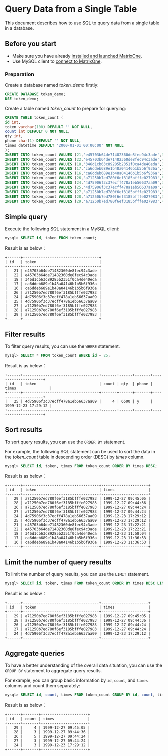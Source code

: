 # Query Data from a Single Table

This document describes how to use SQL to query data from a single table in a database.

## Before you start

- Make sure you have already [installed and launched MatrixOne](../../Get-Started/install-standalone-matrixone.md).
- Use MySQL client to [connect to MatrixOne](../../Get-Started/connect-to-matrixone-server.md).

### Preparation

Create a database named *token_demo* firstly:

```sql
CREATE DATABASE token_demo;
USE token_demo;
```

Create a table named *token_count* to prepare for querying:

```sql
CREATE TABLE token_count (
id int,
token varchar(100) DEFAULT '' NOT NULL,
count int DEFAULT 0 NOT NULL,
qty int,
phone char(1) DEFAULT '' NOT NULL,
times datetime DEFAULT '2000-01-01 00:00:00' NOT NULL
);
INSERT INTO token_count VALUES (21,'e45703b64de71482360de8fec94c3ade',3,7800,'n','1999-12-23 17:22:21');
INSERT INTO token_count VALUES (22,'e45703b64de71482360de8fec94c3ade',4,5000,'y','1999-12-23 17:22:21');
INSERT INTO token_count VALUES (18,'346d1cb63c89285b2351f0ca4de40eda',3,13200,'b','1999-12-23 11:58:04');
INSERT INTO token_count VALUES (17,'ca6ddeb689e1b48a04146b1b5b6f936a',4,15000,'b','1999-12-23 11:36:53');
INSERT INTO token_count VALUES (16,'ca6ddeb689e1b48a04146b1b5b6f936a',3,13200,'b','1999-12-23 11:36:53');
INSERT INTO token_count VALUES (26,'a71250b7ed780f6ef3185bfffe027983',5,1500,'b','1999-12-27 09:44:24');
INSERT INTO token_count VALUES (24,'4d75906f3c37ecff478a1eb56637aa09',3,5400,'y','1999-12-23 17:29:12');
INSERT INTO token_count VALUES (25,'4d75906f3c37ecff478a1eb56637aa09',4,6500,'y','1999-12-23 17:29:12');
INSERT INTO token_count VALUES (27,'a71250b7ed780f6ef3185bfffe027983',3,6200,'b','1999-12-27 09:44:24');
INSERT INTO token_count VALUES (28,'a71250b7ed780f6ef3185bfffe027983',3,5400,'y','1999-12-27 09:44:36');
INSERT INTO token_count VALUES (29,'a71250b7ed780f6ef3185bfffe027983',4,17700,'b','1999-12-27 09:45:05');
```

## Simple query

Execute the following SQL statement in a MySQL client:

```sql
mysql> SELECT id, token FROM token_count;
```

Result is as below：

```
+------+----------------------------------+
| id   | token                            |
+------+----------------------------------+
|   21 | e45703b64de71482360de8fec94c3ade |
|   22 | e45703b64de71482360de8fec94c3ade |
|   18 | 346d1cb63c89285b2351f0ca4de40eda |
|   17 | ca6ddeb689e1b48a04146b1b5b6f936a |
|   16 | ca6ddeb689e1b48a04146b1b5b6f936a |
|   26 | a71250b7ed780f6ef3185bfffe027983 |
|   24 | 4d75906f3c37ecff478a1eb56637aa09 |
|   25 | 4d75906f3c37ecff478a1eb56637aa09 |
|   27 | a71250b7ed780f6ef3185bfffe027983 |
|   28 | a71250b7ed780f6ef3185bfffe027983 |
|   29 | a71250b7ed780f6ef3185bfffe027983 |
+------+----------------------------------+
```

## Filter results

To filter query results, you can use the `WHERE` statement.

```sql
mysql> SELECT * FROM token_count WHERE id = 25;
```

Result is as below：

```
+------+----------------------------------+-------+------+-------+---------------------+
| id   | token                            | count | qty  | phone | times               |
+------+----------------------------------+-------+------+-------+---------------------+
|   25 | 4d75906f3c37ecff478a1eb56637aa09 |     4 | 6500 | y     | 1999-12-23 17:29:12 |
+------+----------------------------------+-------+------+-------+---------------------+
```

## Sort results

To sort query results, you can use the `ORDER BY` statement.

For example, the following SQL statement can be used to sort the data in the *token_count* table in descending order (DESC) by *times* column.

```sql
mysql> SELECT id, token, times FROM token_count ORDER BY times DESC;
```

Result is as below：

```
+------+----------------------------------+---------------------+
| id   | token                            | times               |
+------+----------------------------------+---------------------+
|   29 | a71250b7ed780f6ef3185bfffe027983 | 1999-12-27 09:45:05 |
|   28 | a71250b7ed780f6ef3185bfffe027983 | 1999-12-27 09:44:36 |
|   26 | a71250b7ed780f6ef3185bfffe027983 | 1999-12-27 09:44:24 |
|   27 | a71250b7ed780f6ef3185bfffe027983 | 1999-12-27 09:44:24 |
|   24 | 4d75906f3c37ecff478a1eb56637aa09 | 1999-12-23 17:29:12 |
|   25 | 4d75906f3c37ecff478a1eb56637aa09 | 1999-12-23 17:29:12 |
|   21 | e45703b64de71482360de8fec94c3ade | 1999-12-23 17:22:21 |
|   22 | e45703b64de71482360de8fec94c3ade | 1999-12-23 17:22:21 |
|   18 | 346d1cb63c89285b2351f0ca4de40eda | 1999-12-23 11:58:04 |
|   17 | ca6ddeb689e1b48a04146b1b5b6f936a | 1999-12-23 11:36:53 |
|   16 | ca6ddeb689e1b48a04146b1b5b6f936a | 1999-12-23 11:36:53 |
+------+----------------------------------+---------------------+
```

## Limit the number of query results

To limit the number of query results, you can use the `LIMIT` statement.

```sql
mysql> SELECT id, token, times FROM token_count ORDER BY times DESC LIMIT 5;
```

Result is as below：

```
+------+----------------------------------+---------------------+
| id   | token                            | times               |
+------+----------------------------------+---------------------+
|   29 | a71250b7ed780f6ef3185bfffe027983 | 1999-12-27 09:45:05 |
|   28 | a71250b7ed780f6ef3185bfffe027983 | 1999-12-27 09:44:36 |
|   26 | a71250b7ed780f6ef3185bfffe027983 | 1999-12-27 09:44:24 |
|   27 | a71250b7ed780f6ef3185bfffe027983 | 1999-12-27 09:44:24 |
|   24 | 4d75906f3c37ecff478a1eb56637aa09 | 1999-12-23 17:29:12 |
+------+----------------------------------+---------------------+
```

## Aggregate queries

To have a better understanding of the overall data situation, you can use the `GROUP BY` statement to aggregate query results.

For example, you can group basic information by `id`, `count`, and `times` columns and count them separately:

```sql
mysql> SELECT id, count, times FROM token_count GROUP BY id, count, times ORDER BY times DESC LIMIT 5;
```

Result is as below：

```
+------+-------+---------------------+
| id   | count | times               |
+------+-------+---------------------+
|   29 |     4 | 1999-12-27 09:45:05 |
|   28 |     3 | 1999-12-27 09:44:36 |
|   26 |     5 | 1999-12-27 09:44:24 |
|   27 |     3 | 1999-12-27 09:44:24 |
|   24 |     3 | 1999-12-23 17:29:12 |
+------+-------+---------------------+
```

